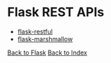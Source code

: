 # Flask REST APIs

- [flask-restful](./flask-restful.md)
- [flask-marshmallow](./flask-marshmallow.md)

[Back to Flask](flask.md)
[Back to Index](index.md)
